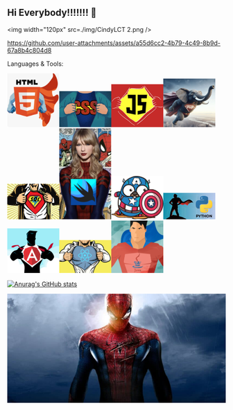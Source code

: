 ## Hi Everybody!!!!!!! 👋

<img width="120px" src=./img/CindyLCT 2.png />
<!--
**cindylecat/cindylecat** is a ✨ _special_ ✨ repository because its `README.md` (this file) appears on your GitHub profile.

Here are some ideas to get you started:

- 🔭 I’m currently working on personnel project 
- 🌱 I’m currently learning in Ada Tech School
- 🤔 I’m looking for help with find a alternation
- 📫 How to reach me: www.linkedin.com/in/cindy-lecat
- 😄 Pronouns: Flynn
- ⚡ Fun fact: Spiderman, BMX, Netflix, Summer, Travel etc
-->
https://github.com/user-attachments/assets/a55d6cc2-4b79-4c49-8b9d-67a8b4c804d8


Languages & Tools:

<img width="120px" src=./img/html.png /><img width="120px" src=./img/css.png /><img width="120px" src=./img/js.png /><img width="120px" src=./img/php.png /><img width="120px" src=./img/sql.png /><img width="120px" src=./img/swift.png /><img width="120px" src=./img/go.png /><img width="120px" src=./img/python.png /><img width="120px" src=./img/angular.png /><img width="120px" src=./img/react.png /><img width="120px" src=./java.png />



[![Anurag's GitHub stats](https://github-readme-stats.vercel.app/api?username=cindylecat&show_icons=true&hide_border=false&title_color=3B1F94f&icon_color=FFE500&bg_color=09131B&text_color=ffffff&border_color=0c1a25)](https://github.com/anuraghazra/github-readme-stats)


![Cover](https://github.com/cindylecat/cindylecat/blob/main/img/amazing-spider-man-800x400.jpg)


